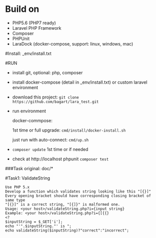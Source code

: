 # Build on
 - PHP5.6 (PHP7 ready)
 - Laravel PHP Framework
 - Composer
 - PHPUnit
 - LaraDock (docker-compose, support: linux, windows, mac)

#Install: 
_env/install.txt 
 
#RUN
 - install git, optional: php, composer
 - install docker-compose (detail in _env/install.txt) or custom laravel environment
 - download this project: ``git clone https://github.com/bagart/lara_test.git``
 - run environment
 
    docker-commpose:
    
    1st time or full upgrade: ``cmd/install/docker-install.sh``
    
    just run with auto-connect: ``cmd/up.sh``
 - `` composer update `` 1st time or if needed
 - check 
    at http://localhost
    phpunit ``composer test``

###Task original:
doc/*

#Task1: ValidateString

```
Use PHP 5.x
Develop a function which validates string looking like this "[{}]"
Every opening bracket should have corresponding closing bracket of same type
"[{}]" is a correct string, "[{]}" is malformed one.
Usage: <your host>/validateString.php?i={input string}
Example: <your host>/validateString.php?i={[{{}
<?
$inputString = $_GET['i'];
echo "'".$inputString."' is ";
echo validateString($inputString)?"correct":"incorrect";
```

